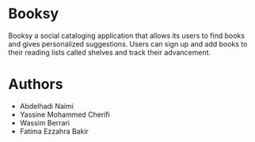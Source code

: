 # Booksy

Booksy a social cataloging application that allows its users to find books and gives personalized suggestions. Users can sign up and add books to their reading lists called shelves and track their advancement.

# Authors
- Abdelhadi Naimi
- Yassine Mohammed Cherifi
- Wassim Berrari
- Fatima Ezzahra Bakir